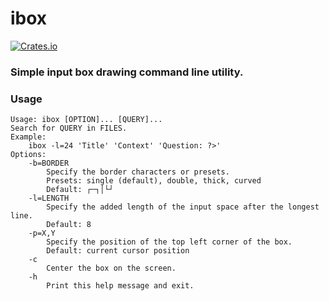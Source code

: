 # ibox
[![Crates.io](https://img.shields.io/crates/v/ibox)](https://crates.io/crates/ibox)

### Simple input box drawing command line utility.

### Usage
```
Usage: ibox [OPTION]... [QUERY]...
Search for QUERY in FILES.
Example:
    ibox -l=24 'Title' 'Context' 'Question: ?>'
Options:
    -b=BORDER
        Specify the border characters or presets.
        Presets: single (default), double, thick, curved
        Default: ┌─┐│└┘
    -l=LENGTH
        Specify the added length of the input space after the longest line.
        Default: 8
    -p=X,Y
        Specify the position of the top left corner of the box.
        Default: current cursor position
    -c
        Center the box on the screen.
    -h
        Print this help message and exit.
```
